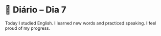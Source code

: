# 📝 Diário – Dia 7

Today I studied English.
I learned new words and practiced speaking.
I feel proud of my progress.
